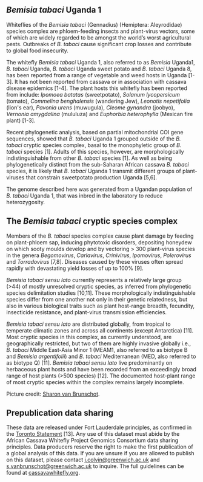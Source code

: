 ***Bemisia tabaci* Uganda 1**
------------------------
Whiteflies of the *Bemisia tabaci* (Gennadius) (Hemiptera: Aleyrodidae) species complex are phloem-feeding insects and plant-virus vectors, some of which are widely regarded to be amongst the world’s worst agricultural pests. Outbreaks of *B. tabaci* cause significant crop losses and contribute to global food insecurity.

The whitefly *Bemisia tabaci* Uganda 1, also referred to as *Bemisia* Uganda1, *B. tabaci* Uganda, *B. tabaci* Uganda sweet potato and *B. tabaci* Uganda 8, has been reported from a range of vegetable and weed hosts in Uganda [1-3]. It has not been reported from cassava or in association with cassava disease epidemics [1-4]. The plant hosts this whitefly has been reported from include: *Ipomoea batatas* (sweetpotato), *Solanum lycopersicum* (tomato), *Commelina benghalensis* (wandering Jew), *Leonotis nepetifolia* (lion's ear), *Pavonia urens* (muwugula), *Cleome gynandra* (joobyo), *Vernonia amygdalina* (mululuza) and *Euphorbia heterophylla* (Mexican fire plant) [1-3]. 

Recent phylogenetic analysis, based on partial mitochondrial COI gene sequences, showed that *B. tabaci* Uganda 1 grouped outside of the *B. tabaci* cryptic species complex, basal to the monophyletic group of *B. tabaci* species [1]. Adults of this species, however, are morphologically indistinguishable from other *B. tabaci* species [1]. As well as being phylogenetically distinct from the sub-Saharan African cassava *B. tabaci* species, it is likely that *B. tabaci* Uganda 1 transmit different groups of plant-viruses that constrain sweetpotato production Uganda [5,6].

The genome described here was generated from a Ugandan population of *B. tabaci* Uganda 1, that was inbred in the laboratory to reduce heterozygosity.

**The *Bemisia tabaci* cryptic species complex**
------------------------
Members of the *B. tabaci* species complex cause plant damage by feeding on plant-phloem sap, inducing phytotoxic disorders, depositing honeydew on which sooty moulds develop and by vectoring > 300 plant-virus species in the genera *Begomovirus*, *Carlavirus*, *Crinivirus*, *Ipomovirus*, *Polerovirus* and *Torradovirus* [7,8]. Diseases caused by these viruses often spread rapidly with devastating yield losses of up to 100% [9]. 

*Bemisia tabaci* *sensu lato* currently represents a relatively large group (>44) of mostly unresolved cryptic species, as inferred from phylogenetic species delimitation studies [10,11]. These morphologically indistinguishable species differ from one another not only in their genetic relatedness, but also in various biological traits such as plant host-range breadth, fecundity, insecticide resistance, and plant-virus transmission efficiencies.

*Bemisia tabaci* *sensu lato* are distributed globally, from tropical to temperate climatic zones and across all continents (except Antarctica) [11]. Most cryptic species in this complex, as currently understood, are geographically restricted, but two of them are highly invasive globally i.e., *B. tabaci* Middle East-Asia Minor 1 (MEAM1, also referred to as biotype B and *Bemisia argentifolii*) and *B. tabaci* Mediterranean (MED, also referred to as biotype Q) [11]. *Bemisia tabaci* *sensu lato* live predominantly on herbaceous plant hosts and have been recorded from an exceedingly broad range of host plants (>500 species) [12]. The documented host-plant range of most cryptic species within the complex remains largely incomplete. 

Picture credit: [Sharon van Brunschot](https://scholar.google.com.au/citations?hl=en&user=uhUMwrQAAAAJ).

**Prepublication data sharing**
------------------------
These data are released under Fort Lauderdale principles, as confirmed in the [Toronto Statement](https://www.nature.com/articles/461168a) [13]. Any use of this dataset must abide by the African Cassava Whitefly Project Genomics Consortium data sharing principles. Data producers reserve the right to make the first publication of a global analysis of this data. If you are unsure if you are allowed to publish on this dataset, please contact <j.colvin@greenwich.ac.uk> and <s.vanbrunschot@greenwich.ac.uk> to inquire. The full guidelines can be found at [cassavawhitefly.org](http://www.cassavawhitefly.org).
